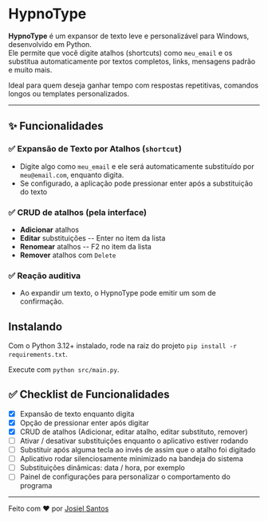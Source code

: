 # HypnoType

**HypnoType** é um expansor de texto leve e personalizável para Windows, desenvolvido em Python.  
Ele permite que você digite atalhos (shortcuts) como `meu_email` e os substitua automaticamente por textos completos, links, mensagens padrão e muito mais.

Ideal para quem deseja ganhar tempo com respostas repetitivas, comandos longos ou templates personalizados.

---

## ✨ Funcionalidades

### ✅ Expansão de Texto por Atalhos (`shortcut`)

- Digite algo como `meu_email` e ele será automaticamente substituído por `meu@email.com`, enquanto digita.
- Se configurado, a aplicação pode pressionar enter após a substituição do texto

### ✅ CRUD de atalhos (pela interface)

- **Adicionar** atalhos
- **Editar** substituições -- Enter no item da lista
- **Renomear** atalhos -- F2 no item da lista
- **Remover** atalhos com `Delete`

### ✅ Reação auditiva

- Ao expandir um texto, o HypnoType pode emitir um som de confirmação.

## Instalando

Com o Python 3.12+ instalado, rode na raiz do projeto `pip install -r requirements.txt`.

Execute com `python src/main.py`.

## ✅ Checklist de Funcionalidades

- [x] Expansão de texto enquanto digita
- [x] Opção de pressionar enter após digitar
- [x] CRUD de atalhos (Adicionar, editar atalho, editar substituto, remover)
- [ ] Ativar / desativar substituições enquanto o aplicativo estiver rodando
- [ ] Substituir após alguma tecla ao invés de assim que o atalho foi digitado
- [ ] Aplicativo rodar silenciosamente minimizado na bandeja do sistema
- [ ] Substituições dinâmicas: data / hora, por exemplo
- [ ] Painel de configurações para personalizar o comportamento do programa

---

Feito com ❤️ por [Josiel Santos](https://github.com/JosielSantos/)
